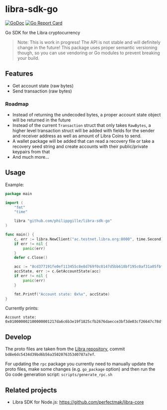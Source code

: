 libra-sdk-go
============

[![GoDoc](https://godoc.org/github.com/philippgille/libra-sdk-go?status.svg)](https://godoc.org/github.com/philippgille/libra-sdk-go) [![Go Report Card](https://goreportcard.com/badge/github.com/philippgille/libra-sdk-go)](https://goreportcard.com/report/github.com/philippgille/libra-sdk-go)

Go SDK for the Libra cryptocurrency

> Note: This is work in progress! The API is not stable and will definitely change in the future! This package uses proper semantic versioning though, so you can use vendoring or Go modules to prevent breaking your build.

Features
--------

- Get account state (raw bytes)
- Send transaction (raw bytes)

### Roadmap

- Instead of returning the undecoded bytes, a proper account state object will be returned in the future
- Instead of the current `Transaction` struct that only takes `RawBytes`, a higher level transaction struct will be added with fields for the sender and receiver address as well as amount of Libra Coins to send.
- A wallet package will be added that can read a recovery file or take a recovery seed string and create accounts with their public/private keypairs from that
- And much more...

Usage
-----

Example:

```go
package main

import (
    "fmt"
    "time"

    libra "github.com/philippgille/libra-sdk-go"
)

func main() {
    c, err := libra.NewClient("ac.testnet.libra.org:8000", time.Second)
    if err != nil {
        panic(err)
    }
    defer c.Close()

    acc := "8cd377191fe0ef113455c8e8d769f0c0147d5bb618bf195c0af31a05fbfd0969"
    accState, err := c.GetAccountState(acc)
    if err != nil {
        panic(err)
    }

    fmt.Printf("Account state: 0x%x", accState)
}
```

Currently prints:

```
Account state: 0x010000002100000001217da6c6b3e19f1825cfb2676daecce3bf3de03cf26647c78df00b371b25cc9744000000200000008cd377191fe0ef113455c8e8d769f0c0147d5bb618bf195c0af31a05fbfd0969a0acb90300000000010000000000000004000000000000000400000000000000
```

Develop
-------

The proto files are taken from the [Libra repository](https://github.com/libra/libra), commit `bd8e6dc5434d39bd6b56a3502076353d0787a7ef`.

For updating the `rpc` package you currently need to manually update the proto files, make some changes (e.g. `go_package` option) and then run the Go code generation script: `scripts/generate_rpc.sh`

Related projects
----------------

- Libra SDK for Node.js: https://github.com/perfectmak/libra-core
